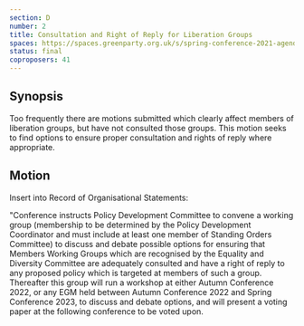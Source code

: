 ```yaml
---
section: D
number: 2
title: Consultation and Right of Reply for Liberation Groups
spaces: https://spaces.greenparty.org.uk/s/spring-conference-2021-agenda-forum2/?contentId=78457
status: final
coproposers: 41
---
```

## Synopsis

Too frequently there are motions submitted which clearly affect members of liberation groups, but have not consulted those groups. This motion seeks to find options to ensure proper consultation and rights of reply where appropriate.

## Motion

Insert into Record of Organisational Statements:

"Conference instructs Policy Development Committee to convene a working group (membership to be determined by the Policy Development Coordinator and must include at least one member of Standing Orders Committee) to discuss and debate possible options for ensuring that Members Working Groups which are recognised by the Equality and Diversity Committee are adequately consulted and have a right of reply to any proposed policy which is targeted at members of such a group. Thereafter this group will run a workshop at either Autumn Conference 2022, or any EGM held between Autumn Conference 2022 and Spring Conference 2023, to discuss and debate options, and will present a voting paper at the following conference to be voted upon.

